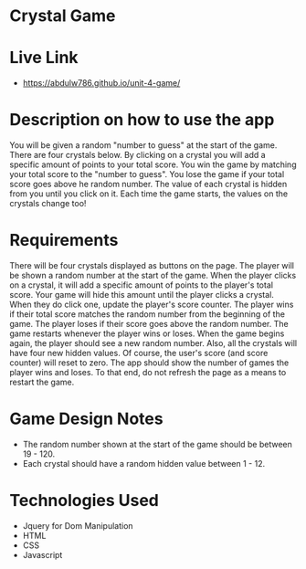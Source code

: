 # Crystal Game

# Live Link
* https://abdulw786.github.io/unit-4-game/

# Description on how to use the app
You will be given a random "number to guess" at the start of the game.
There are four crystals below. By clicking on a crystal you will add a specific amount of points to your total score.
You win the game by matching your total score to the "number to guess". You lose the game if your total score goes above he random number.
The value of each crystal is hidden from you until you click on it.
Each time the game starts, the values on the crystals change too!

# Requirements
There will be four crystals displayed as buttons on the page.
The player will be shown a random number at the start of the game.
When the player clicks on a crystal, it will add a specific amount of points to the player's total score.
Your game will hide this amount until the player clicks a crystal.
When they do click one, update the player's score counter.
The player wins if their total score matches the random number from the beginning of the game.
The player loses if their score goes above the random number.
The game restarts whenever the player wins or loses.
When the game begins again, the player should see a new random number. Also, all the crystals will have four new hidden values. Of course, the user's score (and score counter) will reset to zero.
The app should show the number of games the player wins and loses. To that end, do not refresh the page as a means to restart the game.

# Game Design Notes
* The random number shown at the start of the game should be between 19 - 120.
* Each crystal should have a random hidden value between 1 - 12.

# Technologies Used
* Jquery for Dom Manipulation
* HTML
* CSS
* Javascript

